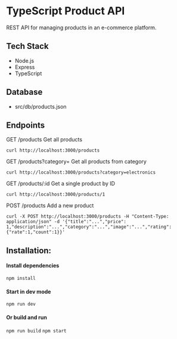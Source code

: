 # TypeScript Product API

REST API for managing products in an e-commerce platform.

## Tech Stack
- Node.js
- Express
- TypeScript

## Database
- src/db/products.json

## Endpoints

GET /products
Get all products

`curl http://localhost:3000/products`

GET /products?category=
Get all products from category

`curl http://localhost:3000/products?category=electronics`

GET /products/:id
Get a single product by ID

`curl http://localhost:3000/products/1`

POST /products
Add a new product

`curl -X POST http://localhost:3000/products -H "Content-Type: application/json" -d '{"title":"...","price": 1,"description":"...","category":"...","image":"...","rating":{"rate":1,"count":1}}'`

## Installation:

#### Install dependencies
`npm install`

#### Start in dev mode
`npm run dev`

#### Or build and run
`npm run build`
`npm start`
